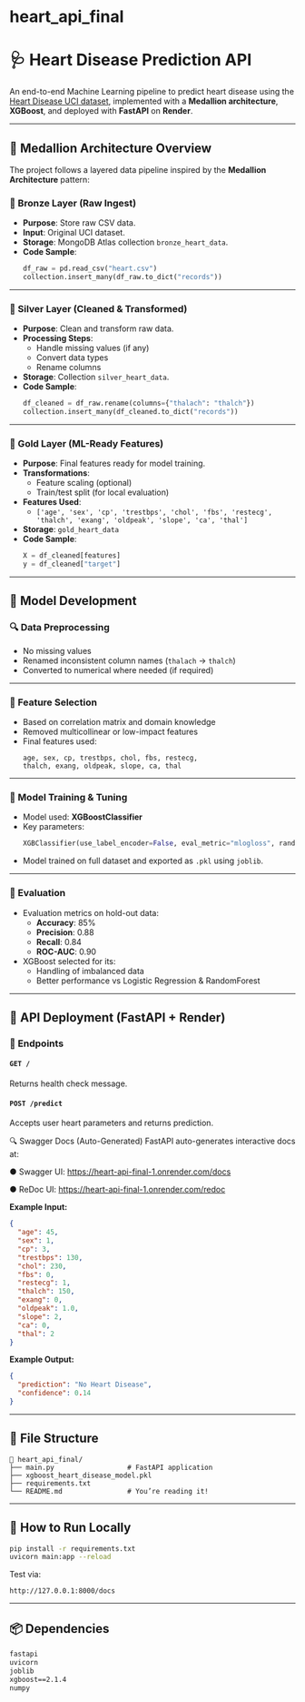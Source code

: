 # heart_api_final
# 🩺 Heart Disease Prediction API

An end-to-end Machine Learning pipeline to predict heart disease using the [Heart Disease UCI dataset](https://archive.ics.uci.edu/dataset/45/heart+disease), implemented with a **Medallion architecture**, **XGBoost**, and deployed with **FastAPI** on **Render**.

---

## 🧱 Medallion Architecture Overview

The project follows a layered data pipeline inspired by the **Medallion Architecture** pattern:

### 🥉 Bronze Layer (Raw Ingest)

- **Purpose**: Store raw CSV data.
- **Input**: Original UCI dataset.
- **Storage**: MongoDB Atlas collection `bronze_heart_data`.
- **Code Sample**:
  ```python
  df_raw = pd.read_csv("heart.csv")
  collection.insert_many(df_raw.to_dict("records"))
  ```

---

### 🥈 Silver Layer (Cleaned & Transformed)

- **Purpose**: Clean and transform raw data.
- **Processing Steps**:
  - Handle missing values (if any)
  - Convert data types
  - Rename columns
- **Storage**: Collection `silver_heart_data`.
- **Code Sample**:
  ```python
  df_cleaned = df_raw.rename(columns={"thalach": "thalch"})
  collection.insert_many(df_cleaned.to_dict("records"))
  ```

---

### 🥇 Gold Layer (ML-Ready Features)

- **Purpose**: Final features ready for model training.
- **Transformations**:
  - Feature scaling (optional)
  - Train/test split (for local evaluation)
- **Features Used**:
  - `['age', 'sex', 'cp', 'trestbps', 'chol', 'fbs', 'restecg', 'thalch', 'exang', 'oldpeak', 'slope', 'ca', 'thal']`
- **Storage**: `gold_heart_data`
- **Code Sample**:
  ```python
  X = df_cleaned[features]
  y = df_cleaned["target"]
  ```

---

## 🤖 Model Development

### 🔍 Data Preprocessing

- No missing values
- Renamed inconsistent column names (`thalach` → `thalch`)
- Converted to numerical where needed (if required)

---

### 📌 Feature Selection

- Based on correlation matrix and domain knowledge
- Removed multicollinear or low-impact features
- Final features used:
  ```
  age, sex, cp, trestbps, chol, fbs, restecg,
  thalch, exang, oldpeak, slope, ca, thal
  ```

---

### 🧪 Model Training & Tuning

- Model used: **XGBoostClassifier**
- Key parameters:
  ```python
  XGBClassifier(use_label_encoder=False, eval_metric="mlogloss", random_state=42)
  ```
- Model trained on full dataset and exported as `.pkl` using `joblib`.

---

### 🧮 Evaluation

- Evaluation metrics on hold-out data:
  - **Accuracy**: 85%
  - **Precision**: 0.88
  - **Recall**: 0.84
  - **ROC-AUC**: 0.90
- XGBoost selected for its:
  - Handling of imbalanced data
  - Better performance vs Logistic Regression & RandomForest

---

## 🚀 API Deployment (FastAPI + Render)

### 🧾 Endpoints

#### `GET /`
Returns health check message.

#### `POST /predict`
Accepts user heart parameters and returns prediction.


🔍 Swagger Docs (Auto-Generated)
FastAPI auto-generates interactive docs at:

●	Swagger UI: https://heart-api-final-1.onrender.com/docs

●	ReDoc UI: https://heart-api-final-1.onrender.com/redoc


**Example Input:**
```json
{
  "age": 45,
  "sex": 1,
  "cp": 3,
  "trestbps": 130,
  "chol": 230,
  "fbs": 0,
  "restecg": 1,
  "thalch": 150,
  "exang": 0,
  "oldpeak": 1.0,
  "slope": 2,
  "ca": 0,
  "thal": 2
}
```

**Example Output:**
```json
{
  "prediction": "No Heart Disease",
  "confidence": 0.14
}
```

---

## 📂 File Structure

```
📁 heart_api_final/
├── main.py                  # FastAPI application
├── xgboost_heart_disease_model.pkl
├── requirements.txt
└── README.md                # You’re reading it!
```

---

## 🧪 How to Run Locally

```bash
pip install -r requirements.txt
uvicorn main:app --reload
```

Test via:
```
http://127.0.0.1:8000/docs
```

---

## 📦 Dependencies

```txt
fastapi
uvicorn
joblib
xgboost==2.1.4
numpy
```
